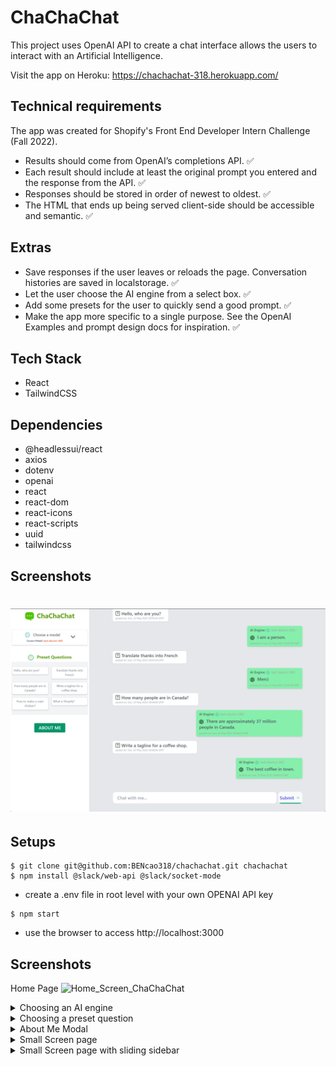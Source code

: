# ChaChaChat

This project uses OpenAI API to create a chat interface allows the users to interact with an Artificial Intelligence. 

Visit the app on Heroku: https://chachachat-318.herokuapp.com/

## Technical requirements 
The app was created for Shopify's Front End Developer Intern Challenge (Fall 2022). 
- Results should come from OpenAI’s completions API. ✅ 
- Each result should include at least the original prompt you entered and the response from the API. ✅ 
- Responses should be stored in order of newest to oldest. ✅ 
- The HTML that ends up being served client-side should be accessible and semantic. ✅ 

## Extras
- Save responses if the user leaves or reloads the page. Conversation histories are saved in localstorage. ✅ 
- Let the user choose the AI engine from a select box. ✅ 
- Add some presets for the user to quickly send a good prompt. ✅ 
- Make the app more specific to a single purpose. See the OpenAI Examples and prompt design docs for inspiration. ✅ 

## Tech Stack
- React 
- TailwindCSS

## Dependencies
- @headlessui/react
- axios
- dotenv
- openai
- react
- react-dom
- react-icons
- react-scripts
- uuid
- tailwindcss

## Screenshots

![](https://github.com/BENcao318/chachachat/blob/master/.github/images/Home_Screen_ChaChaChat.png)
=======
## Setups
```
$ git clone git@github.com:BENcao318/chachachat.git chachachat
$ npm install @slack/web-api @slack/socket-mode
```
- create a .env file in root level with your own OPENAI API key 
```
$ npm start
```
- use the browser to access http://localhost:3000 


## Screenshots

   Home Page 
  ![Home_Screen_ChaChaChat](https://user-images.githubusercontent.com/60834562/169716166-d456959d-1944-4a72-9125-2fbbd24724b8.png)

<details>
  <summary> Choosing an AI engine </summary>
  ![Choose_An_AI_Model_ChaChaChat](https://user-images.githubusercontent.com/60834562/169716526-b02d7222-268d-4389-9f45-8d55f771a756.png)
</details>
 
 <details>
  <summary> Choosing a preset question </summary>
  ![Select_A_Preset_Question](https://user-images.githubusercontent.com/60834562/169716528-5b5f3c49-79e7-4e11-b498-4190d91cff91.png)
 </details>
 
  <details>
  <summary> About Me Modal </summary>
  ![AboutMe_ChaChaChat](https://user-images.githubusercontent.com/60834562/169716525-90450d5e-4f36-4e5c-b756-89383e380dae.png)
 </details>
 
 <details>
  <summary> Small Screen page </summary>
  ![Small_Screen_ChaChaChat](https://user-images.githubusercontent.com/60834562/169716529-cb3eaf7b-b91f-468e-bd4b-fc23f1cb9f98.png)
 </details>
 
 <details>
  <summary> Small Screen page with sliding sidebar </summary>
  ![Small_Screen_Sidebar_ChaChaChat](https://user-images.githubusercontent.com/60834562/169716530-ecdf6bf5-c155-4fc5-a9b3-1b1b40d7be7c.png)
 </details>

